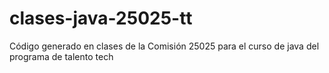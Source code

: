 # clases-java-25025-tt
Código generado en clases de la Comisión 25025 para el curso de java del programa de talento tech 
